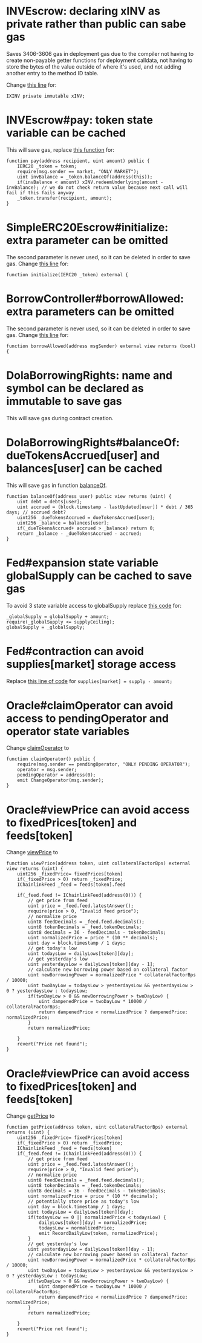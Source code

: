 # INVEscrow: declaring xINV as private rather than public can sabe gas
Saves 3406-3606 gas in deployment gas due to the compiler not having to create non-payable getter functions for deployment calldata, not having to store the bytes of the value outside of where it's used, and not adding another entry to the method ID table.

Change [this line](https://github.com/code-423n4/2022-10-inverse/blob/3e81f0f5908ea99b36e6ab72f13488bbfe622183/src/escrows/INVEscrow.sol#L32) for:
```solidity
IXINV private immutable xINV;
```

# INVEscrow#pay: token state variable can be cached
This will save gas, replace [this function](https://github.com/code-423n4/2022-10-inverse/blob/3e81f0f5908ea99b36e6ab72f13488bbfe622183/src/escrows/INVEscrow.sol#L59-L64) for:
```solidity
function pay(address recipient, uint amount) public {
    IERC20 _token = token;
    require(msg.sender == market, "ONLY MARKET");
    uint invBalance = _token.balanceOf(address(this));
    if(invBalance < amount) xINV.redeemUnderlying(amount - invBalance); // we do not check return value because next call will fail if this fails anyway
    _token.transfer(recipient, amount);
}
```

# SimpleERC20Escrow#initialize: extra parameter can be omitted
The second parameter is never used, so it can be deleted in order to save gas. Change [this line](https://github.com/code-423n4/2022-10-inverse/blob/3e81f0f5908ea99b36e6ab72f13488bbfe622183/src/escrows/SimpleERC20Escrow.sol#L25) for:
```solidity
function initialize(IERC20 _token) external {
```

# BorrowController#borrowAllowed: extra parameters can be omitted
The second parameter is never used, so it can be deleted in order to save gas. Change [this line](https://github.com/code-423n4/2022-10-inverse/blob/3e81f0f5908ea99b36e6ab72f13488bbfe622183/src/BorrowController.sol#L46) for:
```solidity
function borrowAllowed(address msgSender) external view returns (bool) {
```

# DolaBorrowingRights: name and symbol can be declared as immutable to save gas
This will save gas during contract creation.

# DolaBorrowingRights#balanceOf: dueTokensAccrued\[user\] and balances\[user\] can be cached
This will save gas in function [balanceOf](https://github.com/InverseFinance/FiRM-code4rena/blob/2f39bf457e83690477269bfa586717bbed8a8258/src/DBR.sol#L120-L125).

```solidity
function balanceOf(address user) public view returns (uint) {
    uint debt = debts[user];
    uint accrued = (block.timestamp - lastUpdated[user]) * debt / 365 days; // accrued debt?
    uint256 _dueTokensAccrued = dueTokensAccrued[user];
    uint256 _balance = balances[user];
    if(_dueTokensAccrued+ accrued > _balance) return 0;
    return _balance - _dueTokensAccrued - accrued;
}
```

# Fed#expansion state variable globalSupply can be cached to save gas
To avoid 3 state variable access to globalSupply replace [this code](https://github.com/InverseFinance/FiRM-code4rena/blob/2f39bf457e83690477269bfa586717bbed8a8258/src/Fed.sol#L92-L93) for:

```
_globalSupply = globalSupply + amount;
require(_globalSupply <= supplyCeiling);
globalSupply = _globalSupply;
```

# Fed#contraction can avoid supplies\[market\] storage access
Replace [this line of code](https://github.com/InverseFinance/FiRM-code4rena/blob/2f39bf457e83690477269bfa586717bbed8a8258/src/Fed.sol#L110) for ```supplies[market] = supply - amount;```

# Oracle#claimOperator can avoid access to pendingOperator and operator state variables
Change [claimOperator](https://github.com/code-423n4/2022-10-inverse/blob/3e81f0f5908ea99b36e6ab72f13488bbfe622183/src/Oracle.sol#L66-L71) to 

```solidity
function claimOperator() public {
    require(msg.sender == pendingOperator, "ONLY PENDING OPERATOR");
    operator = msg.sender;
    pendingOperator = address(0);
    emit ChangeOperator(msg.sender);
}
```

# Oracle#viewPrice can avoid access to fixedPrices\[token\] and feeds\[token\]
Change [viewPrice](https://github.com/code-423n4/2022-10-inverse/blob/3e81f0f5908ea99b36e6ab72f13488bbfe622183/src/Oracle.sol#L78-L105) to 

```solidity
function viewPrice(address token, uint collateralFactorBps) external view returns (uint) {
    uint256 _fixedPrice= fixedPrices[token] 
    if(_fixedPrice > 0) return _fixedPrice;
    IChainlinkFeed _feed = feeds[token].feed

    if(_feed.feed != IChainlinkFeed(address(0))) {
        // get price from feed
        uint price = _feed.feed.latestAnswer();
        require(price > 0, "Invalid feed price");
        // normalize price
        uint8 feedDecimals = _feed.feed.decimals();
        uint8 tokenDecimals = _feed.tokenDecimals;
        uint8 decimals = 36 - feedDecimals - tokenDecimals;
        uint normalizedPrice = price * (10 ** decimals);
        uint day = block.timestamp / 1 days;
        // get today's low
        uint todaysLow = dailyLows[token][day];
        // get yesterday's low
        uint yesterdaysLow = dailyLows[token][day - 1];
        // calculate new borrowing power based on collateral factor
        uint newBorrowingPower = normalizedPrice * collateralFactorBps / 10000;
        uint twoDayLow = todaysLow > yesterdaysLow && yesterdaysLow > 0 ? yesterdaysLow : todaysLow;
        if(twoDayLow > 0 && newBorrowingPower > twoDayLow) {
            uint dampenedPrice = twoDayLow * 10000 / collateralFactorBps;
            return dampenedPrice < normalizedPrice ? dampenedPrice: normalizedPrice;
        }
        return normalizedPrice;

    }
    revert("Price not found");
}
```

# Oracle#viewPrice can avoid access to fixedPrices\[token\] and feeds\[token\]
Change [getPrice](https://github.com/code-423n4/2022-10-inverse/blob/3e81f0f5908ea99b36e6ab72f13488bbfe622183/src/Oracle.sol#L112-L144) to 

```solidity
function getPrice(address token, uint collateralFactorBps) external returns (uint) {
    uint256 _fixedPrice= fixedPrices[token] 
    if(_fixedPrice > 0) return _fixedPrice;
    IChainlinkFeed _feed = feeds[token]
    if(_feed.feed != IChainlinkFeed(address(0))) {
        // get price from feed
        uint price = _feed.feed.latestAnswer();
        require(price > 0, "Invalid feed price");
        // normalize price
        uint8 feedDecimals = _feed.feed.decimals();
        uint8 tokenDecimals = _feed.tokenDecimals;
        uint8 decimals = 36 - feedDecimals - tokenDecimals;
        uint normalizedPrice = price * (10 ** decimals);
        // potentially store price as today's low
        uint day = block.timestamp / 1 days;
        uint todaysLow = dailyLows[token][day];
        if(todaysLow == 0 || normalizedPrice < todaysLow) {
            dailyLows[token][day] = normalizedPrice;
            todaysLow = normalizedPrice;
            emit RecordDailyLow(token, normalizedPrice);
        }
        // get yesterday's low
        uint yesterdaysLow = dailyLows[token][day - 1];
        // calculate new borrowing power based on collateral factor
        uint newBorrowingPower = normalizedPrice * collateralFactorBps / 10000;
        uint twoDayLow = todaysLow > yesterdaysLow && yesterdaysLow > 0 ? yesterdaysLow : todaysLow;
        if(twoDayLow > 0 && newBorrowingPower > twoDayLow) {
            uint dampenedPrice = twoDayLow * 10000 / collateralFactorBps;
            return dampenedPrice < normalizedPrice ? dampenedPrice: normalizedPrice;
        }
        return normalizedPrice;

    }
    revert("Price not found");
}
```